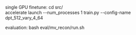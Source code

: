 single GPU finetune: 
cd src/  
accelerate launch --num_processes 1 train.py  --config-name dpt_512_vary_4_64

evaluation:
bash eval/mv_recon/run.sh
